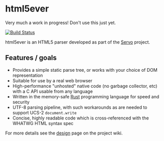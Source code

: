 # html5ever

Very much a work in progress!  Don't use this just yet.

[![Build Status](https://travis-ci.org/kmcallister/html5ever.svg?branch=master)](https://travis-ci.org/kmcallister/html5ever)

html5ever is an HTML5 parser developed as part of the [Servo](https://github.com/servo/servo) project.

## Features / goals

* Provides a simple static parse tree, or works with your choice of DOM representation
* Suitable for use by a real web browser
* High-performance "unhosted" native code (no garbage collector, etc) with a C API usable from any language
* Written in the memory-safe [Rust](http://www.rust-lang.org/) programming language for speed and security
* UTF-8 parsing pipeline, with such workarounds as are needed to support UCS-2 `document.write`
* Concise, highly readable code which is cross-referenced with the WHATWG HTML syntax spec

For more details see the [design](https://github.com/kmcallister/html5ever/wiki/Design) page on the project wiki.
